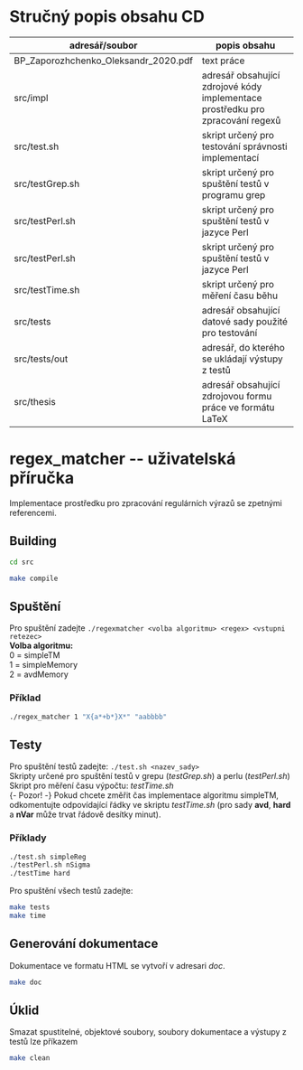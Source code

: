 # Stručný popis obsahu CD

| adresář/soubor | popis obsahu |
| ------ | ------ |
| BP_Zaporozhchenko_Oleksandr_2020.pdf | text práce |
| src/impl | adresář obsahující zdrojové kódy implementace prostředku pro zpracování regexů|
| src/test.sh | skript určený pro testování správnosti implementací | 
| src/testGrep.sh | skript určený pro spuštění testů v programu grep | 
| src/testPerl.sh | skript určený pro spuštění testů v jazyce Perl | 
| src/testPerl.sh | skript určený pro spuštění testů v jazyce Perl | 
| src/testTime.sh | skript určený pro měření času běhu | 
| src/tests | adresář obsahující datové sady použité pro testování |
| src/tests/out | adresář, do kterého se ukládají výstupy z testů |
| src/thesis | adresář obsahující zdrojovou formu práce ve formátu LaTeX |


# regex_matcher -- uživatelská příručka

Implementace prostředku pro zpracování regulárních výrazů se zpetnými referencemi.

## Building
```bash
cd src
```

```bash
make compile
```

## Spuštění

Pro spuštění zadejte `./regexmatcher <volba algoritmu> <regex> <vstupni retezec> `  
**Volba algoritmu:**  
0 = simpleTM  
1 = simpleMemory  
2 = avdMemory  

### Příklad
```bash
./regex_matcher 1 "X{a*+b*}X*" "aabbbb" 
```

## Testy

Pro spuštění testů zadejte: `./test.sh <nazev_sady>`  
Skripty určené pro spuštění testů v grepu (*testGrep.sh*) a perlu (*testPerl.sh*)  
Skript pro měření času výpočtu: *testTime.sh*  
{- Pozor! -} Pokud chcete změřit čas implementace algoritmu simpleTM, odkomentujte odpovídající řádky ve skriptu *testTime.sh* (pro sady **avd**, **hard** a **nVar** může trvat řádově desítky minut).  

### Příklady
```bash
./test.sh simpleReg
./testPerl.sh nSigma
./testTime hard
```
Pro spuštění všech testů zadejte:
```bash
make tests
make time
```
## Generování dokumentace
Dokumentace ve formatu HTML se vytvoří v adresari *doc*.
```bash
make doc
```
## Úklid
Smazat spustitelné, objektové soubory, soubory dokumentace a výstupy z testů lze příkazem
```bash
make clean
```
